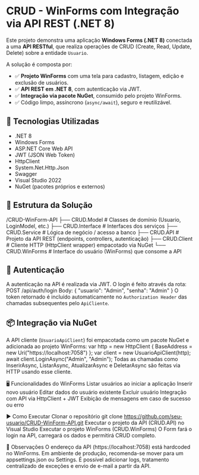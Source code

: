 # CRUD - WinForms com Integração via API REST (.NET 8)

Este projeto demonstra uma aplicação **Windows Forms (.NET 8)** conectada a uma **API RESTful**, que realiza operações de CRUD (Create, Read, Update, Delete) sobre a entidade `Usuario`.

A solução é composta por:
- ✅ **Projeto WinForms** com uma tela para cadastro, listagem, edição e exclusão de usuários.
- ✅ **API REST em .NET 8**, com autenticação via JWT.
- ✅ **Integração via pacote NuGet**, consumido pelo projeto WinForms.
- ✅ Código limpo, assíncrono (`async/await`), seguro e reutilizável.

## 🧩 Tecnologias Utilizadas
- .NET 8
- Windows Forms
- ASP.NET Core Web API
- JWT (JSON Web Token)
- HttpClient
- System.Net.Http.Json
- Swagger
- Visual Studio 2022
- NuGet (pacotes próprios e externos)

## 📂 Estrutura da Solução
/CRUD-WinForm-API
├── CRUD.Model # Classes de domínio (Usuario, LoginModel, etc.)
├── CRUD.Interface # Interfaces dos serviços
├── CRUD.Service # Lógica de negócio / acesso a banco
├── CRUD.API # Projeto da API REST (endpoints, controllers, autenticação)
├── CRUD.Client # Cliente HTTP (HttpClient wrapper) empacotado via NuGet
└── CRUD.WinForms # Interface do usuário (WinForms) que consome a API

## 🔐 Autenticação
A autenticação na API é realizada via JWT. O login é feito através da rota:
POST /api/auth/login
Body: { "usuario": "Admin", "senha": "Admin" }
O token retornado é incluído automaticamente no `Authorization Header` das chamadas subsequentes pelo `ApiCliente`.


## 📦 Integração via NuGet
A API cliente (`UsuarioApiClient`) foi empacotada como um pacote NuGet e adicionada ao projeto WinForms:
var http = new HttpClient { BaseAddress = new Uri("https://localhost:7058") };
var client = new UsuarioApiClient(http);
await client.LoginAsync("Admin", "Admin");
Todas as chamadas como InserirAsync, ListarAsync, AtualizarAsync e DeletarAsync são feitas via HTTP usando esse cliente.

🖥️ Funcionalidades do WinForms
Listar usuários ao iniciar a aplicação
Inserir novo usuário
Editar dados do usuário existente
Excluir usuário
Integração com API via HttpClient + JWT
Exibição de mensagens em caso de sucesso ou erro

▶️ Como Executar
Clonar o repositório
git clone https://github.com/seu-usuario/CRUD-WinForm-API.git
Executar o projeto da API (CRUD.API) no Visual Studio
Executar o projeto WinForms (CRUD.WinForms)
O Form fará o login na API, carregará os dados e permitirá CRUD completo.

📌 Observações
O endereço da API (https://localhost:7058) está hardcoded no WinForms. Em ambiente de produção, recomenda-se mover para um appsettings.json ou Settings.
É possível adicionar logs, tratamento centralizado de exceções e envio de e-mail a partir da API.

